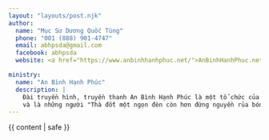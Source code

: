 ```yaml
---
layout: "layouts/post.njk"
author:
  name: "Mục Sư Dương Quốc Tùng"
  phone: "001 (888) 901-4747"
  email: abhpsda@gmail.com
  facebook: abhpsda
  website: <a href="https://www.anbinhhanhphuc.net/">AnBinhHanhPhuc.net</a>

ministry:
  name: "An Bình Hạnh Phúc"
  description: |
    Đài truyền hình, truyền thanh An Bình Hạnh Phúc là một tổ chức của những con người dám đứng cho lẽ thật
    và là những người "Thà đốt một ngọn đèn còn hơn đứng nguyền rủa bóng đêm"
---
```


{{ content | safe }}
